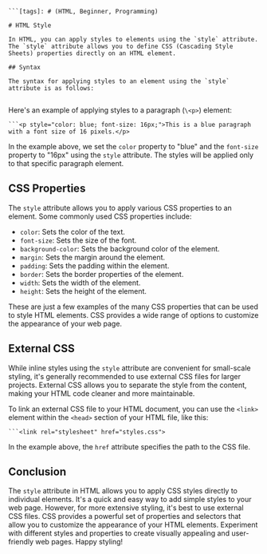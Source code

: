 ```[title]: # (HTML Style)
```[tags]: # (HTML, Beginner, Programming)

# HTML Style

In HTML, you can apply styles to elements using the `style` attribute. The `style` attribute allows you to define CSS (Cascading Style Sheets) properties directly on an HTML element.

## Syntax

The syntax for applying styles to an element using the `style` attribute is as follows:

```
```<element style="property1: value1; property2: value2; ...">Content</element>
```

Here's an example of applying styles to a paragraph (`\<p>`) element:

```
```<p style="color: blue; font-size: 16px;">This is a blue paragraph with a font size of 16 pixels.</p>
```

In the example above, we set the `color` property to "blue" and the `font-size` property to "16px" using the `style` attribute. The styles will be applied only to that specific paragraph element.

## CSS Properties

The `style` attribute allows you to apply various CSS properties to an element. Some commonly used CSS properties include:

- `color`: Sets the color of the text.
- `font-size`: Sets the size of the font.
- `background-color`: Sets the background color of the element.
- `margin`: Sets the margin around the element.
- `padding`: Sets the padding within the element.
- `border`: Sets the border properties of the element.
- `width`: Sets the width of the element.
- `height`: Sets the height of the element.

These are just a few examples of the many CSS properties that can be used to style HTML elements. CSS provides a wide range of options to customize the appearance of your web page.

## External CSS

While inline styles using the `style` attribute are convenient for small-scale styling, it's generally recommended to use external CSS files for larger projects. External CSS allows you to separate the style from the content, making your HTML code cleaner and more maintainable.

To link an external CSS file to your HTML document, you can use the `<link>` element within the `<head>` section of your HTML file, like this:

```
```<link rel="stylesheet" href="styles.css">
```

In the example above, the `href` attribute specifies the path to the CSS file.

## Conclusion

The `style` attribute in HTML allows you to apply CSS styles directly to individual elements. It's a quick and easy way to add simple styles to your web page. However, for more extensive styling, it's best to use external CSS files. CSS provides a powerful set of properties and selectors that allow you to customize the appearance of your HTML elements. Experiment with different styles and properties to create visually appealing and user-friendly web pages. Happy styling!
